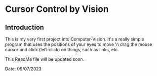 # Cursor Control by Vision

## Introduction

This is my very first project into Computer-Vision. It's a really simple program that uses the positions of your eyes to move 'n drag the mouse cursor and click (left-click) on things, such as links, etc.

This ReadMe file will be updated soon.

Date: 09/07/2023
